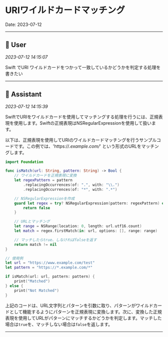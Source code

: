 # URIワイルドカードマッチング

Date: 2023-07-12

---

## 👤 User
*2023-07-12 14:15:07*

Swift でURI ワイルドカードをつかって一致しているかどうかを判定する処理を書きたい

---

## 🤖 Assistant
*2023-07-12 14:15:39*

SwiftでURIをワイルドカードを使用してマッチングする処理を行うには、正規表現を使用します。Swiftの正規表現はNSRegularExpressionを使用して扱います。

以下は、正規表現を使用してURIのワイルドカードマッチングを行うサンプルコードです。この例では、'https://*.example.com/*' という形式のURLをマッチングします。

```swift
import Foundation

func isMatch(url: String, pattern: String) -> Bool {
    // ワイルドカードを正規表現に変換
    let regexPattern = pattern
        .replacingOccurrences(of: ".", with: "\\.")
        .replacingOccurrences(of: "*", with: ".*")

    // NSRegularExpressionを作成
    guard let regex = try? NSRegularExpression(pattern: regexPattern) else {
        return false
    }

    // URLとマッチング
    let range = NSRange(location: 0, length: url.utf16.count)
    let match = regex.firstMatch(in: url, options: [], range: range)

    // マッチしたらtrue、しなければfalseを返す
    return match != nil
}

// 使用例
let url = "https://www.example.com/test"
let pattern = "https://*.example.com/*"

if isMatch(url: url, pattern: pattern) {
    print("Matched")
} else {
    print("Not Matched")
}
```

上記のコードは、URL文字列とパターンを引数に取り、パターンがワイルドカードとして機能するようにパターンを正規表現に変換します。次に、変換した正規表現を使用してURLがパターンにマッチするかどうかを判定します。マッチした場合は`true`を、マッチしない場合は`false`を返します。

---
